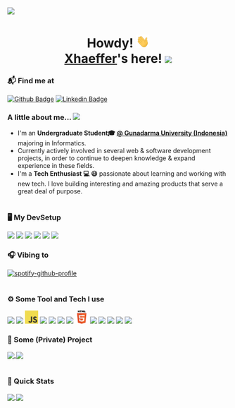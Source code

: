 <h1><img src="https://github.com/amandewatnitrr/amandewatnitrr/blob/main/header_.png?raw=true"></h1>
<h1 align="center">Howdy! <img width="30px" margin="0px" src="https://raw.githubusercontent.com/ABSphreak/ABSphreak/master/gifs/Hi.gif"><br><a href="https://github.com/xhaeffer">Xhaeffer</a>'s here! <img height="30px" src="https://emojis.slackmojis.com/emojis/images/1531849430/4246/blob-sunglasses.gif?1531849430"></h1>


### 📬 Find me at
[![Github Badge](http://img.shields.io/badge/-Github-black?style=flat-square&logo=github)](https://github.com/xhaeffer/)
[![Linkedin Badge](https://img.shields.io/badge/-LinkedIn-blue?style=flat-square&logo=Linkedin&logoColor=white)](https://www.linkedin.com/in/subhansp/)


### A little about me...  <img src="https://media.giphy.com/media/VgCDAzcKvsR6OM0uWg/giphy.gif" width="50"> 
- I'm an **Undergraduate Student🎓 [@ Gunadarma University (Indonesia)](https://www.gunadarma.ac.id/)** majoring in Informatics.
- Currently actively involved in several web & software development projects, in order to continue to deepen knowledge & expand experience in these fields.
- I'm a **Tech Enthusiast 💻 😃** passionate about learning and working with new tech. I love building interesting and amazing products that serve a great deal of purpose.
<br/><br/>

  
### 🖥️ My DevSetup
<img src="https://img.shields.io/badge/Ideapad-555555.svg?&style=flat-square&logo=Lenovo&logoColor=E2231A"> <img src="https://img.shields.io/badge/Windows-555555.svg?&style=flat-square&logo=windows&logoColor=0078D6"> <img src="https://img.shields.io/badge/Chrome-555555.svg?&style=flat-square&logo=google-chrome&logoColor=FABC0C"> <img src="https://img.shields.io/badge/VS Code-555555?style=flat-square&logo=visual-studio-code&logoColor=007ACC"> <img src="https://img.shields.io/badge/Terminal-555555.svg?&style=flat-square&logo=powershell&logoColor=white"> <img src="https://img.shields.io/badge/Spotify-555555.svg?&style=flat-square&logo=spotify&logoColor=1ED760"> 


### 🎧 Vibing to
[![spotify-github-profile](https://spotify-github-profile.vercel.app/api/view?uid=johnston_db&cover_image=true&theme=novatorem&show_offline=false&interchange=true&bar_color=53b14f&bar_color_cover=true)](https://open.spotify.com/user/johnston_db)
<br/><br/>

### ⚙️ Some Tool and Tech I use
<code><img height="30" src="https://images.store.crowdstrike.com/9748z14dd5zg/7MGTtSyAi2Z29Dmiwkusu/30de0bcae755e11aebe7e87823feb9cb/Googlecloud_icon_square.png"></code>
<code><img height="30" src="https://www.svgrepo.com/show/354099/mysql.svg"></code>
<code><img height="30" src="https://raw.githubusercontent.com/github/explore/80688e429a7d4ef2fca1e82350fe8e3517d3494d/topics/javascript/javascript.png"></code>
<code><img height="30" src="https://avatars3.githubusercontent.com/u/9950313?s=200&v=4"></code>
<code><img height="30" src="https://upload.wikimedia.org/wikipedia/commons/thumb/a/a7/React-icon.svg/2300px-React-icon.svg.png"></code>
<code><img height="30" src="https://go.dev/blog/go-brand/Go-Logo/PNG/Go-Logo_Blue.png"></code>
<code><img height="30" src="https://upload.wikimedia.org/wikipedia/commons/thumb/c/c3/Python-logo-notext.svg/1869px-Python-logo-notext.svg.png"></code>
<code><img height="30" src="https://raw.githubusercontent.com/github/explore/80688e429a7d4ef2fca1e82350fe8e3517d3494d/topics/html/html.png"></code>
<code><img height="30" src="https://avatars1.githubusercontent.com/u/1517864?s=200&v=4"></code>
<code><img height="30" src="https://cdn.hashnode.com/res/hashnode/image/upload/v1632979765809/HTEigfQR-.png?auto=compress,format&format=webp"></code>
<code><img height="30" src="https://avatars1.githubusercontent.com/u/2918581?s=200&v=4"></code>
<code><img height="30" src="https://upload.wikimedia.org/wikipedia/commons/thumb/a/af/Adobe_Photoshop_CC_icon.svg/1051px-Adobe_Photoshop_CC_icon.svg.png"></code>
<code><img height="30" src="https://upload.wikimedia.org/wikipedia/commons/thumb/f/fb/Adobe_Illustrator_CC_icon.svg/2101px-Adobe_Illustrator_CC_icon.svg.png"></code>


### 🤫 Some (Private) Project
<a href="https://github.com/SuikaBot">
  <img height=100 align="center" src="https://github-readme-stats-xhaeffers-projects.vercel.app/api/pin/?username=hasyim404&repo=wangsap-bot&show_owner=true" />
</a>
<a href="https://github.com/lussyanast/bajobliss/tree/server">
  <img height=100 align="center" src="https://github-readme-stats-xhaeffers-projects.vercel.app/api/pin/?username=lussyanast&repo=bajobliss&show_owner=true" />
</a>
<br/><br/>

### 🚀 Quick Stats
<a href="https://github.com/xhaeffer">
  <img height=120 align="center" src="https://github-readme-stats-xhaeffers-projects.vercel.app/api?username=xhaeffer&show_icons=true&theme=bear#gh-dark-mode-only" />
</a>
<a href="https://github.com/xhaeffer">
  <img height=120 align="center" src="https://github-readme-stats-xhaeffers-projects.vercel.app/api/top-langs?username=xhaeffer&layout=compact&card_width=335&theme=bear#gh-dark-mode-only&langs_count=8" />
</a>

